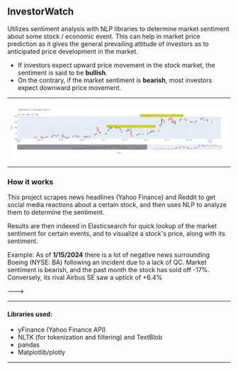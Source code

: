 ## InvestorWatch


Utilizes sentiment analysis with NLP libraries to determine market sentiment about some stock / economic event. This can help in market price prediction as it gives the general prevailing attitude of investors as to anticipated price development in the market.
- If investors expect upward price movement in the stock market, the sentiment is said to be **bullish**.
- On the contrary, if the market sentiment is **bearish**, most investors expect downward price movement.

---

![](newplot.png)

---


### How it works
This project scrapes news headlines (Yahoo Finance) and Reddit to get social media reactions about a certain stock, and then uses NLP to analyze them to determine the sentiment. 

Results are then indexed in Elasticsearch for quick lookup of the market sentiment for certain events, and to visualize a stock's price, along with its sentiment.

Example: As of __1/15/2024__ there is a lot of negative news surrounding Boeing (NYSE: BA) following an incident due to a lack of QC. Market sentiment is bearish, and the past month the stock has sold off -17%. Conversely, its rival Airbus SE saw a uptick of +6.4%

--->

---

#### Libraries used:
- yFinance (Yahoo Finance API) 
- NLTK (for tokenization and filtering) and TextBlob
- pandas
- Matplotlib/plotly
  
---

